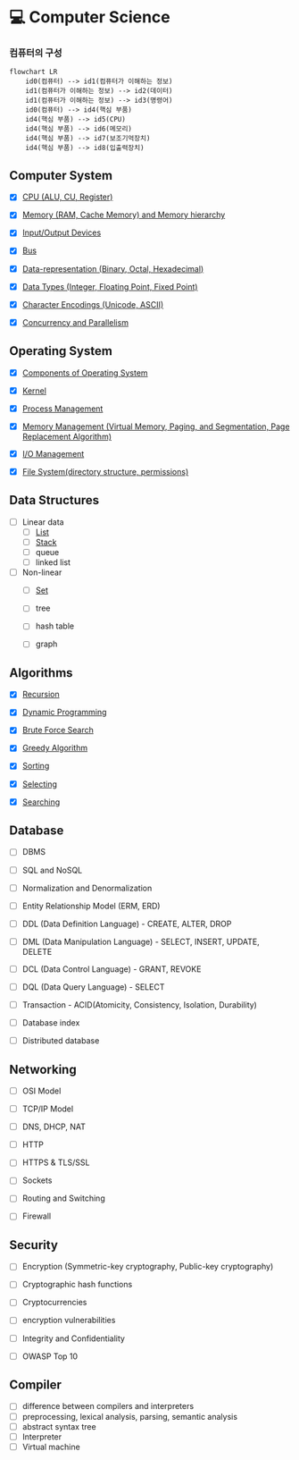 # 💻 Computer Science


### 컴퓨터의 구성

```mermaid
flowchart LR
    id0(컴퓨터) --> id1(컴퓨터가 이해하는 정보)
    id1(컴퓨터가 이해하는 정보) --> id2(데이터)
    id1(컴퓨터가 이해하는 정보) --> id3(명령어)
    id0(컴퓨터) --> id4(핵심 부품)
    id4(핵심 부품) --> id5(CPU)
    id4(핵심 부품) --> id6(메모리)
    id4(핵심 부품) --> id7(보조기억장치)
    id4(핵심 부품) --> id8(입출력장치)
```


## Computer System

- [x] [CPU (ALU, CU, Register)](./computer-system/cpu.md)
- [x] [Memory (RAM, Cache Memory) and Memory hierarchy](./computer-system/memory.md)
- [x] [Input/Output Devices](./computer-system/io-devices.md)
- [x] [Bus](./computer-system/bus.md)
- [x] [Data-representation (Binary, Octal, Hexadecimal)](./computer-system/data-representation.md)
- [x] [Data Types (Integer, Floating Point, Fixed Point)](./computer-system/data-types.md)
- [x] [Character Encodings (Unicode, ASCII)](./computer-system/character-encodings.md)
- [x] [Concurrency and Parallelism](./computer-system/concurrency-and-parallelism.md)


## Operating System

- [x] [Components of Operating System](./operating-system/components.md)
- [x] [Kernel](./operating-system/kernel.md)
- [x] [Process Management](./operating-system/process-management.md)
- [x] [Memory Management (Virtual Memory, Paging, and Segmentation, Page Replacement Algorithm)](./operating-system/memory-management.md)
- [x] [I/O Management](./operating-system/io-management.md)
- [x] [File System(directory structure, permissions)](./operating-system/file-system.md)


## Data Structures

- [ ] Linear data
  - [ ] [List](./data-structures/list.md)  
  - [ ] [Stack](./data-structures/stack.md)
  - [ ] queue
  - [ ] linked list
- [ ] Non-linear
  - [ ] [Set](./data-structures/set.md)
  - [ ] tree
  - [ ] hash table
  - [ ] graph


## Algorithms

- [x] [Recursion](./algorithms/recursion.md)
- [x] [Dynamic Programming](./algorithms/dynamic-programming.md)
- [x] [Brute Force Search](./algorithms/brute-force-search.md)
- [x] [Greedy Algorithm](./algorithms/greedy-algorithm.md)
- [x] [Sorting](./algorithms/sorting.md)
- [x] [Selecting](./algorithms/selecting.md)
- [x] [Searching](./algorithms/searching.md)


## Database

- [ ] DBMS
- [ ] SQL and NoSQL
- [ ] Normalization and Denormalization
- [ ] Entity Relationship Model (ERM, ERD)
- [ ] DDL (Data Definition Language) - CREATE, ALTER, DROP
- [ ] DML (Data Manipulation Language) - SELECT, INSERT, UPDATE, DELETE
- [ ] DCL (Data Control Language) - GRANT, REVOKE
- [ ] DQL (Data Query Language) - SELECT
- [ ] Transaction - ACID(Atomicity, Consistency, Isolation, Durability)
- [ ] Database index
- [ ] Distributed database


## Networking

- [ ] OSI Model
- [ ] TCP/IP Model
- [ ] DNS, DHCP, NAT
- [ ] HTTP
- [ ] HTTPS & TLS/SSL
- [ ] Sockets
- [ ] Routing and Switching
- [ ] Firewall


## Security

- [ ] Encryption (Symmetric-key cryptography, Public-key cryptography)
- [ ] Cryptographic hash functions
- [ ] Cryptocurrencies
- [ ] encryption vulnerabilities
- [ ] Integrity and Confidentiality
- [ ] OWASP Top 10


## Compiler

- [ ] difference between compilers and interpreters
- [ ] preprocessing, lexical analysis, parsing, semantic analysis
- [ ] abstract syntax tree
- [ ] Interpreter
- [ ] Virtual machine
